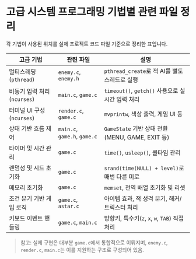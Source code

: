 # 고급 시스템 프로그래밍 기법별 관련 파일 정리

각 기법이 사용된 위치를 실제 프로젝트 코드 파일 기준으로 정리한 표입니다.

| 고급 기법 | 관련 파일 | 설명 |
|-----------|------------|------|
| 멀티스레딩 (`pthread`) | `enemy.c`, `enemy.h` | `pthread_create`로 적 AI를 별도 스레드로 실행 |
| 비동기 입력 처리 (`ncurses`) | `main.c`, `game.c` | `timeout()`, `getch()` 사용으로 실시간 입력 처리 |
| 터미널 UI 구성 (`ncurses`) | `render.c`, `game.c` | `mvprintw`, 색상 출력, 게임 UI 등 |
| 상태 기반 흐름 제어 | `main.c`, `game.h`, `game.c` | `GameState` 기반 상태 전환 (MENU, GAME, EXIT 등) |
| 타이머 및 시간 관리 | `game.c` | `time()`, `usleep()`, 쿨타임 관리 |
| 랜덤성 및 시드 초기화 | `game.c` | `srand(time(NULL) + level)`로 매번 다른 미로 |
| 메모리 초기화 | `game.c` | `memset`, 전역 배열 초기화 및 리셋 |
| 조건 분기 기반 게임 로직 | `game.c`, `astar.c` | 아이템 효과, 적 성격 분기, 해커/트릭스터 처리 |
| 키보드 이벤트 핸들링 | `game.c`, `main.c` | 방향키, 특수키(`z`, `x`, `w`, `TAB`) 직접 처리 |

> 참고: 실제 구현은 대부분 `game.c`에서 통합적으로 이뤄지며, `enemy.c`, `render.c`, `main.c`는 이를 지원하는 구조로 구성되어 있음.
